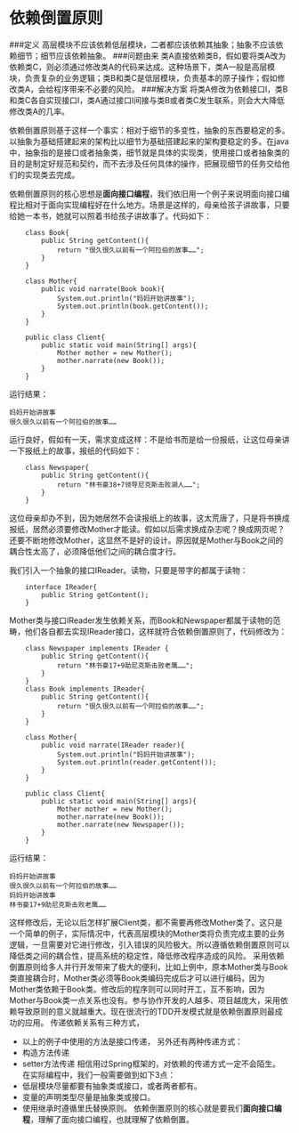 依赖倒置原则
==
###定义
高层模块不应该依赖低层模块，二者都应该依赖其抽象；抽象不应该依赖细节；细节应该依赖抽象。
###问题由来
类A直接依赖类B，假如要将类A改为依赖类C，则必须通过修改类A的代码来达成。这种场景下，类A一般是高层模块，负责复杂的业务逻辑；类B和类C是低层模块，负责基本的原子操作；假如修改类A，会给程序带来不必要的风险。
###解决方案
将类A修改为依赖接口I，类B和类C各自实现接口I，类A通过接口I间接与类B或者类C发生联系，则会大大降低修改类A的几率。

依赖倒置原则基于这样一个事实：相对于细节的多变性，抽象的东西要稳定的多。以抽象为基础搭建起来的架构比以细节为基础搭建起来的架构要稳定的多。在java中，抽象指的是接口或者抽象类，细节就是具体的实现类，使用接口或者抽象类的目的是制定好规范和契约，而不去涉及任何具体的操作，把展现细节的任务交给他们的实现类去完成。

依赖倒置原则的核心思想是**面向接口编程**，我们依旧用一个例子来说明面向接口编程比相对于面向实现编程好在什么地方。场景是这样的，母亲给孩子讲故事，只要给她一本书，她就可以照着书给孩子讲故事了。代码如下：
```
    class Book{
        public String getContent(){
            return "很久很久以前有一个阿拉伯的故事……";
        }
    }

    class Mother{
        public void narrate(Book book){
            System.out.println("妈妈开始讲故事");
            System.out.println(book.getContent());
        }
    }

    public class Client{
        public static void main(String[] args){
            Mother mother = new Mother();
            mother.narrate(new Book());
        }
    }
```
运行结果：
```
妈妈开始讲故事  
很久很久以前有一个阿拉伯的故事……
```
运行良好，假如有一天，需求变成这样：不是给书而是给一份报纸，让这位母亲讲一下报纸上的故事，报纸的代码如下：
```
    class Newspaper{
        public String getContent(){
            return "林书豪38+7领导尼克斯击败湖人……";
        }
    }
```
这位母亲却办不到，因为她居然不会读报纸上的故事，这太荒唐了，只是将书换成报纸，居然必须要修改Mother才能读。假如以后需求换成杂志呢？换成网页呢？还要不断地修改Mother，这显然不是好的设计。原因就是Mother与Book之间的耦合性太高了，必须降低他们之间的耦合度才行。

我们引入一个抽象的接口IReader。读物，只要是带字的都属于读物：
```
    interface IReader{
        public String getContent();
    }
```
Mother类与接口IReader发生依赖关系，而Book和Newspaper都属于读物的范畴，他们各自都去实现IReader接口，这样就符合依赖倒置原则了，代码修改为：
```
    class Newspaper implements IReader {
        public String getContent(){
            return "林书豪17+9助尼克斯击败老鹰……";
        }
    }
    class Book implements IReader{
        public String getContent(){
            return "很久很久以前有一个阿拉伯的故事……";
        }
    }

    class Mother{
        public void narrate(IReader reader){
            System.out.println("妈妈开始讲故事");
            System.out.println(reader.getContent());
        }
    }

    public class Client{
        public static void main(String[] args){
            Mother mother = new Mother();
            mother.narrate(new Book());
            mother.narrate(new Newspaper());
        }
    }
```
运行结果：
```
妈妈开始讲故事  
很久很久以前有一个阿拉伯的故事……  
妈妈开始讲故事  
林书豪17+9助尼克斯击败老鹰……
```
这样修改后，无论以后怎样扩展Client类，都不需要再修改Mother类了。这只是一个简单的例子，实际情况中，代表高层模块的Mother类将负责完成主要的业务逻辑，一旦需要对它进行修改，引入错误的风险极大。所以遵循依赖倒置原则可以降低类之间的耦合性，提高系统的稳定性，降低修改程序造成的风险。
采用依赖倒置原则给多人并行开发带来了极大的便利，比如上例中，原本Mother类与Book类直接耦合时，Mother类必须等Book类编码完成后才可以进行编码，因为Mother类依赖于Book类。修改后的程序则可以同时开工，互不影响，因为Mother与Book类一点关系也没有。参与协作开发的人越多、项目越庞大，采用依赖导致原则的意义就越重大。现在很流行的TDD开发模式就是依赖倒置原则最成功的应用。
传递依赖关系有三种方式，
* 以上的例子中使用的方法是接口传递，
另外还有两种传递方式：
* 构造方法传递
* setter方法传递
相信用过Spring框架的，对依赖的传递方式一定不会陌生。
在实际编程中，我们一般需要做到如下3点：
* 低层模块尽量都要有抽象类或接口，或者两者都有。
* 变量的声明类型尽量是抽象类或接口。
* 使用继承时遵循里氏替换原则。
依赖倒置原则的核心就是要我们**面向接口编程**，理解了面向接口编程，也就理解了依赖倒置。




